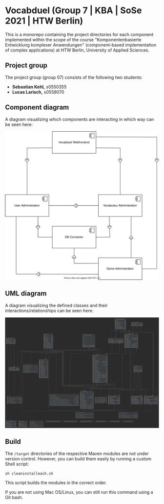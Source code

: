 # Vocabduel (Group 7 | KBA | SoSe 2021 | HTW Berlin)

This is a monorepo containing the project directories for each component implemented within the scope of the course
"Komponentenbasierte Entwicklung komplexer Anwendungen" (component-based implementation of complex applications)
at HTW Berlin, University of Applied Sciences.

## Project group

The project group (group 07) consists of the following two students:

[comment]: <> (TODO: Add student number)

- **Sebastian Kehl,** s0550355
- **Lucas Larisch,** s0558070

## Component diagram

A diagram visualizing which components are interacting in which way can be seen here:

![Components diagram (./components_diagram.svg)](./components_diagram.svg)

## UML diagram

A diagram visualizing the defined classes and their interactions/relationships can be seen here:

![Class diagram (./class-diagram.svg)](./class-diagram.svg)

## Build

The `/target` directories of the respective Maven modules are not under version control. However, you can build them easily by running a custom Shell script:

```shell
sh cleaninstalleach.sh
```

This script builds the modules in the correct order.

If you are not using Mac OS/Linux, you can still run this command using a Git bash.

